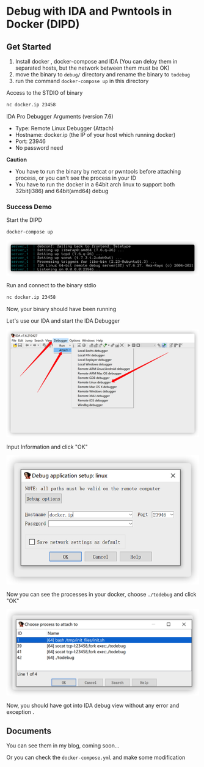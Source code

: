 # Debug with IDA and Pwntools in Docker (DIPD)

## Get Started

1. Install docker , docker-compose and IDA (You can deloy them in separated hosts, but the network between them must be OK)
2. move the binary to `debug/` directory and rename the binary to `todebug`
3. run the command `docker-compose up` in this directory

Access to the STDIO of binary

```bash
nc docker.ip 23458
```

IDA Pro Debugger Arguments (version 7.6)

- Type: Remote Linux Debugger (Attach)
- Hostname: docker.ip (the IP of your host which running docker)
- Port: 23946
- No password  need

**Caution**

- You have to run the binary by netcat or pwntools before attaching process, or you can't see the process in your ID
- You have to run the docker in a 64bit arch linux to support both 32bit(i386) and 64bit(amd64) debug

### Success Demo

Start the DIPD

```bash
docker-compose up
```

![image-20210826042608489](README.assets/image-20210826042608489.png)

Run and connect to the binary stdio

```bash
nc docker.ip 23458
```

 Now, your binary should have been running

Let's use our IDA and start the IDA Debugger

![image-20210826043035365](README.assets/image-20210826043035365.png)

Input Information and click "OK"

![image-20210826043126864](README.assets/image-20210826043126864.png)

Now you can see the processes in your docker, choose `./todebug` and click "OK"

![image-20210826043159826](README.assets/image-20210826043159826.png)

Now, you should have got into IDA debug view without any error and exception .

## Documents

You can see them in my blog, coming soon...

Or you can check the `docker-compose.yml` and make some modification